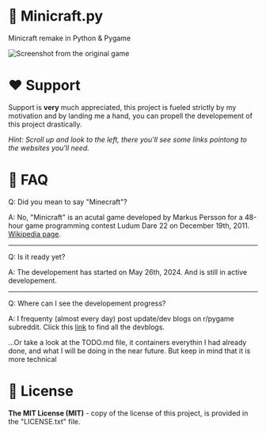 # 🌳 Minicraft.py
Minicraft remake in Python & Pygame

![Screenshot from the original game](https://playminicraft.com/img/minicraft_plus_screenshot_1.png)

# ❤️ Support
Support is **very** much appreciated, this project is fueled strictly by my motivation and by landing me a hand, you can propell the developement of this project drastically.

*Hint: Scroll up and look to the left, there you'll see some links pointong to the websites you'll need.*

# 🤔 FAQ
Q: Did you mean to say "Minecraft"?

A: No, "Minicraft" is an acutal game developed by Markus Persson for a 48-hour game programming contest Ludum Dare 22 on December 19th, 2011. [Wikipedia page](https://en.wikipedia.org/wiki/Minicraft).

---

Q: Is it ready yet?

A: The developement has started on May 26th, 2024. And is still in active developement.

---

Q: Where can I see the developement progress?

A: I frequenty (almost every day) post update/dev blogs on r/pygame subreddit. Click this [link](https://www.reddit.com/r/pygame/search/?q=author%3AIvan-Resetnikov+title%3AMinicraft&type=link&cId=990fad03-0dc5-4dba-974b-1d09dbbea985&iId=408c736d-aeae-4a70-af29-bc07677eae3a) to find all the devblogs.

...Or take a look at the TODO.md file, it containers everythin I had already done, and what I will be doing in the near future. But keep in mind that it is more technical

# 🪪 License
**The MIT License (MIT)** - copy of the license of this project, is provided in the "LICENSE.txt" file.